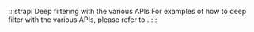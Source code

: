 :::strapi Deep filtering with the various APIs
For examples of how to deep filter with the various APIs, please refer to <ExternalLink to="https://strapi.io/blog/deep-filtering-alpha-26" text="this blog article"/>.
:::